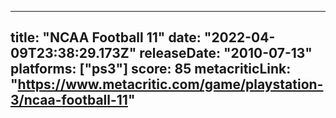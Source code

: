 
---
title: "NCAA Football 11"
date: "2022-04-09T23:38:29.173Z"
releaseDate: "2010-07-13"
platforms: ["ps3"]
score: 85
metacriticLink: "https://www.metacritic.com/game/playstation-3/ncaa-football-11"
---
